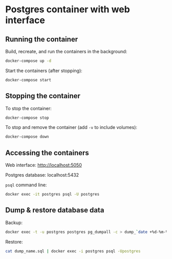 # Postgres container with web interface
## Running the container

Build, recreate, and run the containers in the background:

```bash
docker-compose up -d
```

Start the containers (after stopping):

```bash
docker-compose start
```


## Stopping the container
To stop the container:

```bash
docker-compose stop
```

To stop and remove the container (add `-v` to include volumes):

```bash
docker-compose down
```

## Accessing the containers
Web interface: [http://localhost:5050](http://localhost:5050)

Postgres database: localhost:5432

`psql` command line:

```bash
docker exec -it postgres psql -U postgres
```

## Dump & restore database data

Backup:

```bash
docker exec -t -u postgres postgres pg_dumpall -c > dump_`date +%d-%m-%Y"_"%H_%M_%S`.sql
```

Restore:

```bash
cat dump_name.sql | docker exec -i postgres psql -Upostgres
```
